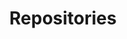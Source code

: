 ---
layout: slideshow
title: Repositories
slides:

    - class: title-slide

      content: |

        # Git Workflow
        _Introducing Git into your daily routine_

      notes: |

        :)



    

---
